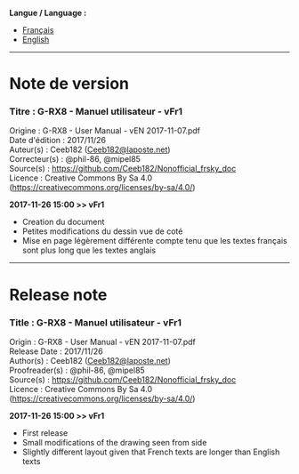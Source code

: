 **Langue / Language :**
- [Français](#FR)
- [English](#EN)

--------------------------------------------------------------------------------------

<a name="FR"></a>
# Note de version

### Titre : G-RX8 - Manuel utilisateur - vFr1  
Origine : G-RX8 - User Manual - vEN 2017-11-07.pdf  
Date d'édition : 2017/11/26  
Auteur(s) : Ceeb182 (Ceeb182@laposte.net)  
Correcteur(s) : @phil-86, @mipel85  
Source(s) : https://github.com/Ceeb182/Nonofficial_frsky_doc  
Licence : Creative Commons By Sa 4.0 (https://creativecommons.org/licenses/by-sa/4.0/)  


**2017-11-26 15:00 >> vFr1**
- Creation du document
- Petites modifications du dessin vue de coté
- Mise en page légèrement différente compte tenu que les textes français sont plus long que les textes anglais

--------------------------------------------------------------------------------------

<a name="EN"></a>
# Release note

### Title : G-RX8 - Manuel utilisateur - vFr1  
Origin : G-RX8 - User Manual - vEN 2017-11-07.pdf  
Release Date : 2017/11/26  
Author(s) : Ceeb182 (Ceeb182@laposte.net)  
Proofreader(s) : @phil-86, @mipel85  
Source(s) : https://github.com/Ceeb182/Nonofficial_frsky_doc  
Licence : Creative Commons By Sa 4.0 (https://creativecommons.org/licenses/by-sa/4.0/)  


**2017-11-26 15:00 >> vFr1**
- First release
- Small modifications of the drawing seen from side
- Slightly different layout given that French texts are longer than English texts

